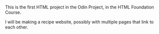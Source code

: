 This is the first HTML project in the Odin Project, in the HTML Foundation Course.

I will be making a recipe website, possibly with multiple pages that link to each other.
